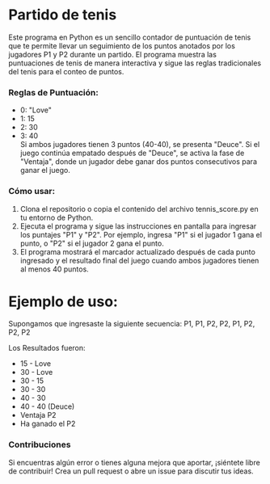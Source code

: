 # Partido de tenis

Este programa en Python es un sencillo contador de puntuación de tenis que te permite llevar un seguimiento de los puntos anotados por los jugadores P1 y P2 durante un partido. El programa muestra las puntuaciones de tenis de manera interactiva y sigue las reglas tradicionales del tenis para el conteo de puntos.

### Reglas de Puntuación:
- 0: "Love"
- 1: 15
- 2: 30
- 3: 40  </br> 
Si ambos jugadores tienen 3 puntos (40-40), se presenta "Deuce". Si el juego continúa empatado después de "Deuce", se activa la fase de "Ventaja", donde un jugador debe ganar dos puntos consecutivos para ganar el juego.

### Cómo usar: 
1. Clona el repositorio o copia el contenido del archivo tennis_score.py en tu entorno de Python.
2. Ejecuta el programa y sigue las instrucciones en pantalla para ingresar los puntajes "P1" y "P2". Por ejemplo, ingresa "P1" si el jugador 1 gana el punto, o "P2" si el jugador 2 gana el punto.
3. El programa mostrará el marcador actualizado después de cada punto ingresado y el resultado final del juego cuando ambos jugadores tienen al menos 40 puntos.

# Ejemplo de uso:

Supongamos que ingresaste la siguiente secuencia:
P1, P1, P2, P2, P1, P2, P2, P2

Los Resultados fueron:
- 15 - Love
- 30 - Love
- 30 - 15
- 30 - 30
- 40 - 30
- 40 - 40 (Deuce)
- Ventaja P2
- Ha ganado el P2

### Contribuciones
Si encuentras algún error o tienes alguna mejora que aportar, ¡siéntete libre de contribuir! Crea un pull request o abre un issue para discutir tus ideas.



